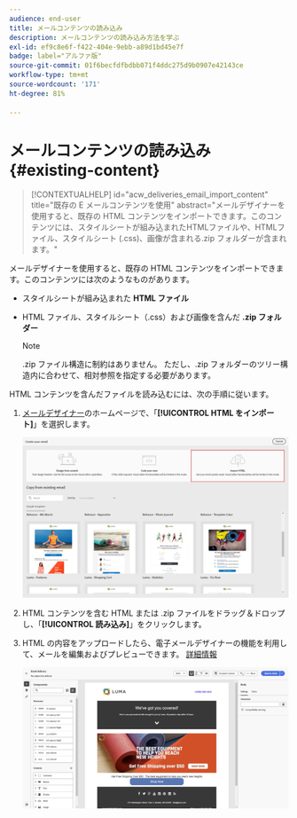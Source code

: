 ```yaml
---
audience: end-user
title: メールコンテンツの読み込み
description: メールコンテンツの読み込み方法を学ぶ
exl-id: ef9c8e6f-f422-404e-9ebb-a89d1bd45e7f
badge: label="アルファ版"
source-git-commit: 01f6becfdfbdbb071f4ddc275d9b0907e42143ce
workflow-type: tm+mt
source-wordcount: '171'
ht-degree: 81%

---
```


# メールコンテンツの読み込み {#existing-content}


>[!CONTEXTUALHELP]
>id="acw_deliveries_email_import_content"
>title="既存の E メールコンテンツを使用"
>abstract="メールデザイナーを使用すると、既存の HTML コンテンツをインポートできます。このコンテンツには、スタイルシートが組み込まれたHTMLファイルや、HTMLファイル、スタイルシート (.css)、画像が含まれる.zip フォルダーが含まれます。"

メールデザイナーを使用すると、既存の HTML コンテンツをインポートできます。このコンテンツには次のようなものがあります。

* スタイルシートが組み込まれた **HTML ファイル**
* HTML ファイル、スタイルシート（.css）および画像を含んだ **.zip フォルダー**

  >[!NOTE]
  >
  >.zip ファイル構造に制約はありません。 ただし、.zip フォルダーのツリー構造内に合わせて、相対参照を指定する必要があります。

HTML コンテンツを含んだファイルを読み込むには、次の手順に従います。

1. [メールデザイナー](get-started-email-designer.md)のホームページで、「**[!UICONTROL HTML をインポート]**」を選択します。

   ![](assets/html-import.png)

1. HTML コンテンツを含む HTML または .zip ファイルをドラッグ＆ドロップし、「**[!UICONTROL 読み込み]**」をクリックします。

1. HTML の内容をアップロードしたら、電子メールデザイナーの機能を利用して、メールを編集およびプレビューできます。 [詳細情報](create-email-content.md)

   ![](assets/html-imported.png)